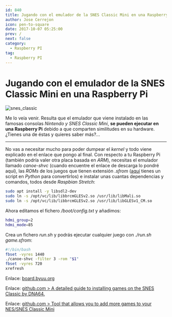 ```yaml
---
id: 840
title: Jugando con el emulador de la SNES Classic Mini en una Raspberry Pi
author: Jose Cerrejon
icon: pen-to-square
date: 2017-10-07 05:25:00
prev: /
next: false
category:
  - Raspberry PI
tag:
  - Raspberry PI
---
```


# Jugando con el emulador de la SNES Classic Mini en una Raspberry Pi

![snes_classic](/images/2017/10/snes_classic.png)

Me lo veía venir. Resulta que el emulador que viene instalado en las famosas consolas *Nintendo y SNES Classic Mini*, **se pueden ejecutar en una Raspberry Pi** debido a que comparten similitudes en su hardware. ¿Tienes una de éstas y quieres saber más?...

- - -
No vas a necesitar mucho para poder dumpear el *kernel* y todo viene explicado en el enlace que pongo al final. Con respecto a tu Raspberry Pi (también podría valer otra placa basada en *ARM*), necesitas el emulador llamado *canoe-shvc* (cuando encuentre el enlace de descarga lo pondré aquí), las *ROMs* de los juegos que tienen extensión *.sfrom* ([aquí](https://gist.github.com/anpage/4834433944a2875ee6d4cbb5786c6bf7) tienes un script en *Python* para convertirlos) e instalar unas cuantas dependencias y comandos, todos desde *Raspbian Stretch*:

```bash
sudo apt install -y libsdl2-dev
sudo ln -s /opt/vc/lib/libbrcmGLESv2.so /usr/lib/libMali.so
sudo ln -s /opt/vc/lib/libbrcmGLESv2.so /usr/lib/libGLESv1_CM.so
```

Ahora editamos el fichero */boot/config.txt* y añadimos:

```bash
hdmi_group=2
hdmi_mode=85
```

Crea un fichero *run.sh* y podrás ejecutar cualquier juego con *./run.sh game.sfrom*:

```bash
#!/bin/bash
fbset -vyres 1440
./canoe-shvc -filter 3 -rom "$1"
fbset -vyres 720
xrefresh
```

Enlace: [board.byuu.org](https://board.byuu.org/viewtopic.php?f=16&t=1823)

Enlace: [github.com > A detailed guide to installing games on the SNES Classic by DNA64.](https://github.com/DNA64/SuperHakchi/)

Enlace: [github.com > Tool that allows you to add more games to your NES/SNES Classic Mini](https://github.com/ClusterM/hakchi2)